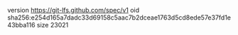 version https://git-lfs.github.com/spec/v1
oid sha256:e254d165a7dadc33d69158c5aac7b2dceae1763d5cd8ede57e37fd1e43bba116
size 23021
